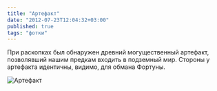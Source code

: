 ```yaml
---
title: "Артефакт"
date: "2012-07-23T12:04:32+03:00"
published: true
tags: "фотки"
---
```


При раскопках был обнаружен древний могущественный артефакт, позволявший нашим предкам входить в подземный мир. Стороны у артефакта идентичны, видимо, для обмана Фортуны.

![](http://c358655.r55.cf1.rackcdn.com/moscowmetro.jpg "Артефакт")